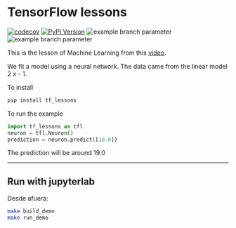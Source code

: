 # TensorFlow lessons
[![codecov](https://codecov.io/gh/nepito/tf_lessons/branch/main/graph/badge.svg)](https://codecov.io/gh/nepito/tf_lessons)
[![PyPI Version](https://img.shields.io/pypi/v/tf_lessons)](https://pypi.org/project/tf_lessons/)
![example branch parameter](https://github.com/nepito/tf_lessons/actions/workflows/build.yml/badge.svg)
![example branch parameter](https://github.com/nepito/tf_lessons/actions/workflows/actions.yml/badge.svg)

This is the lesson of Machine Learning from this
[video](https://www.youtube.com/watch?v=_Z9TRANg4c0).

We fit a model using a neural network. The data came from the linear model 2 _x_ - 1.

To install
```bash
pip install tf_lessons
```

To run the example
```python
import tf_lessons as tfl
neuron = tfl.Neuron()
prediction = neuron.predict([10.0])
```
The prediction will be around 19.0

---
 ## Run with jupyterlab

Desde afuera:

 ```bash
 make build_demo
 make run_demo
 ```
 

